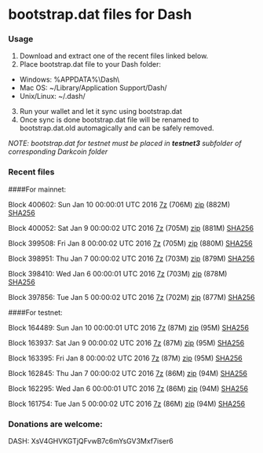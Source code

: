 # bootstrap.dat files for Dash

### Usage

1. Download and extract one of the recent files linked below.
2. Place bootstrap.dat file to your Dash folder:
 - Windows: %APPDATA%\Dash\
 - Mac OS: ~/Library/Application Support/Dash/
 - Unix/Linux: ~/.dash/
3. Run your wallet and let it sync using bootstrap.dat
4. Once sync is done bootstrap.dat file will be renamed to bootstrap.dat.old automagically and can be safely removed.

_NOTE: bootstrap.dat for testnet must be placed in **testnet3** subfolder of corresponding Darkcoin folder_

### Recent files

####For mainnet:

Block 400602: Sun Jan 10 00:00:01 UTC 2016 [7z](https://transfer.sh/Jp77T/bootstrap.dat.20160110.7z) (706M) [zip](https://transfer.sh/OMDyl/bootstrap.dat.20160110.zip) (882M) [SHA256](https://transfer.sh/lxfz8/sha256.txt)

Block 400052: Sat Jan  9 00:00:02 UTC 2016 [7z](https://transfer.sh/51zr7/bootstrap.dat.20160109.7z) (705M) [zip](https://transfer.sh/2zUEu/bootstrap.dat.20160109.zip) (881M) [SHA256](https://transfer.sh/Ix0sZ/sha256.txt)

Block 399508: Fri Jan  8 00:00:02 UTC 2016 [7z](https://transfer.sh/9yu8F/bootstrap.dat.20160108.7z) (705M) [zip](https://transfer.sh/D3sQu/bootstrap.dat.20160108.zip) (880M) [SHA256](https://transfer.sh/17isd0/sha256.txt)

Block 398951: Thu Jan  7 00:00:02 UTC 2016 [7z](https://transfer.sh/VQHhN/bootstrap.dat.20160107.7z) (703M) [zip](https://transfer.sh/P9Zkr/bootstrap.dat.20160107.zip) (879M) [SHA256](https://transfer.sh/9F9jp/sha256.txt)

Block 398410: Wed Jan  6 00:00:01 UTC 2016 [7z](https://transfer.sh/wGpKu/bootstrap.dat.20160106.7z) (703M) [zip](https://transfer.sh/13fKNH/bootstrap.dat.20160106.zip) (878M) [SHA256](https://transfer.sh/x6Bll/sha256.txt)

Block 397856: Tue Jan  5 00:00:02 UTC 2016 [7z](https://transfer.sh/YhLrA/bootstrap.dat.20160105.7z) (702M) [zip](https://transfer.sh/BxP2F/bootstrap.dat.20160105.zip) (877M) [SHA256](https://transfer.sh/bjulR/sha256.txt)

####For testnet:

Block 164489: Sun Jan 10 00:00:01 UTC 2016 [7z](https://transfer.sh/mG9Ta/bootstrap.dat.20160110.7z) (87M) [zip](https://transfer.sh/SLlEG/bootstrap.dat.20160110.zip) (95M) [SHA256](https://transfer.sh/v42un/sha256.txt)

Block 163937: Sat Jan  9 00:00:02 UTC 2016 [7z](https://transfer.sh/iUMvL/bootstrap.dat.20160109.7z) (87M) [zip](https://transfer.sh/12BKbO/bootstrap.dat.20160109.zip) (95M) [SHA256](https://transfer.sh/V8BAh/sha256.txt)

Block 163395: Fri Jan  8 00:00:02 UTC 2016 [7z](https://transfer.sh/ARzle/bootstrap.dat.20160108.7z) (87M) [zip](https://transfer.sh/pdacc/bootstrap.dat.20160108.zip) (95M) [SHA256](https://transfer.sh/xFdJ3/sha256.txt)

Block 162845: Thu Jan  7 00:00:02 UTC 2016 [7z](https://transfer.sh/178srN/bootstrap.dat.20160107.7z) (86M) [zip](https://transfer.sh/1ba0dA/bootstrap.dat.20160107.zip) (94M) [SHA256](https://transfer.sh/pMhlk/sha256.txt)

Block 162295: Wed Jan  6 00:00:01 UTC 2016 [7z](https://transfer.sh/kq5yn/bootstrap.dat.20160106.7z) (86M) [zip](https://transfer.sh/12Sn4o/bootstrap.dat.20160106.zip) (94M) [SHA256](https://transfer.sh/E83df/sha256.txt)

Block 161754: Tue Jan  5 00:00:02 UTC 2016 [7z](https://transfer.sh/xYOIe/bootstrap.dat.20160105.7z) (86M) [zip](https://transfer.sh/TXUwi/bootstrap.dat.20160105.zip) (94M) [SHA256](https://transfer.sh/qc1SE/sha256.txt)

### Donations are welcome:

DASH: XsV4GHVKGTjQFvwB7c6mYsGV3Mxf7iser6
